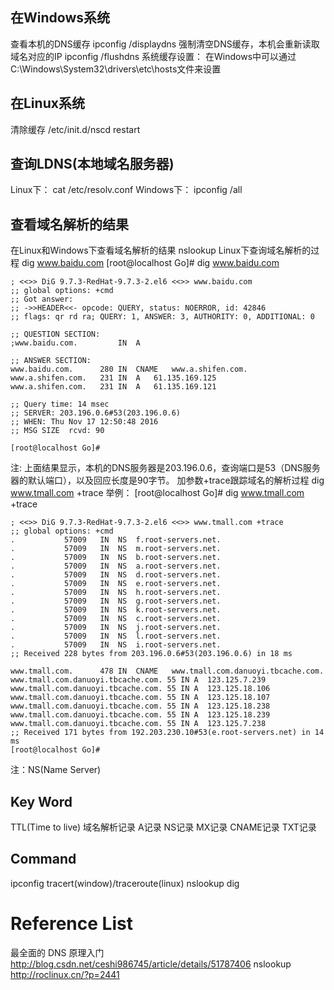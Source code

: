 ## 在Windows系统
  查看本机的DNS缓存
    ipconfig /displaydns
  强制清空DNS缓存，本机会重新读取域名对应的IP
    ipconfig /flushdns
  系统缓存设置：
    在Windows中可以通过C:\Windows\System32\drivers\etc\hosts文件来设置
## 在Linux系统
  清除缓存
    /etc/init.d/nscd restart
## 

## 查询LDNS(本地域名服务器)
  Linux下：
    cat /etc/resolv.conf
  Windows下：
    ipconfig /all

## 查看域名解析的结果
  在Linux和Windows下查看域名解析的结果
    nslookup
  Linux下查询域名解析的过程
    dig www.baidu.com
    [root@localhost Go]# dig www.baidu.com

    ; <<>> DiG 9.7.3-RedHat-9.7.3-2.el6 <<>> www.baidu.com
    ;; global options: +cmd
    ;; Got answer:
    ;; ->>HEADER<<- opcode: QUERY, status: NOERROR, id: 42846
    ;; flags: qr rd ra; QUERY: 1, ANSWER: 3, AUTHORITY: 0, ADDITIONAL: 0

    ;; QUESTION SECTION:
    ;www.baidu.com.         IN  A

    ;; ANSWER SECTION:
    www.baidu.com.      280 IN  CNAME   www.a.shifen.com.
    www.a.shifen.com.   231 IN  A   61.135.169.125
    www.a.shifen.com.   231 IN  A   61.135.169.121

    ;; Query time: 14 msec
    ;; SERVER: 203.196.0.6#53(203.196.0.6)
    ;; WHEN: Thu Nov 17 12:50:48 2016
    ;; MSG SIZE  rcvd: 90

    [root@localhost Go]# 
  注: 上面结果显示，本机的DNS服务器是203.196.0.6，查询端口是53（DNS服务器的默认端口），以及回应长度是90字节。
  加参数+trace跟踪域名的解析过程
    dig www.tmall.com +trace 
  举例：
    [root@localhost Go]# dig www.tmall.com +trace

    ; <<>> DiG 9.7.3-RedHat-9.7.3-2.el6 <<>> www.tmall.com +trace
    ;; global options: +cmd
    .           57009   IN  NS  f.root-servers.net.
    .           57009   IN  NS  m.root-servers.net.
    .           57009   IN  NS  b.root-servers.net.
    .           57009   IN  NS  a.root-servers.net.
    .           57009   IN  NS  d.root-servers.net.
    .           57009   IN  NS  e.root-servers.net.
    .           57009   IN  NS  h.root-servers.net.
    .           57009   IN  NS  g.root-servers.net.
    .           57009   IN  NS  k.root-servers.net.
    .           57009   IN  NS  c.root-servers.net.
    .           57009   IN  NS  j.root-servers.net.
    .           57009   IN  NS  l.root-servers.net.
    .           57009   IN  NS  i.root-servers.net.
    ;; Received 228 bytes from 203.196.0.6#53(203.196.0.6) in 18 ms

    www.tmall.com.      478 IN  CNAME   www.tmall.com.danuoyi.tbcache.com.
    www.tmall.com.danuoyi.tbcache.com. 55 IN A  123.125.7.239
    www.tmall.com.danuoyi.tbcache.com. 55 IN A  123.125.18.106
    www.tmall.com.danuoyi.tbcache.com. 55 IN A  123.125.18.107
    www.tmall.com.danuoyi.tbcache.com. 55 IN A  123.125.18.238
    www.tmall.com.danuoyi.tbcache.com. 55 IN A  123.125.18.239
    www.tmall.com.danuoyi.tbcache.com. 55 IN A  123.125.7.238
    ;; Received 171 bytes from 192.203.230.10#53(e.root-servers.net) in 14 ms
    [root@localhost Go]#
  注：NS(Name Server)
## Key Word
TTL(Time to live)
域名解析记录
    A记录
    NS记录
    MX记录
    CNAME记录
    TXT记录
## Command
ipconfig
tracert(window)/traceroute(linux)
nslookup
dig
# Reference List
 最全面的 DNS 原理入门 http://blog.csdn.net/ceshi986745/article/details/51787406
 nslookup http://roclinux.cn/?p=2441